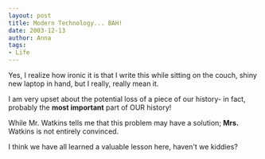 ```yaml
---
layout: post
title: Modern Technology... BAH!
date: 2003-12-13
author: Anna
tags:
- Life
---
```


Yes, I realize how ironic it is that I write this while sitting on
the couch, shiny new laptop in hand, but I really, really mean it.

I am very upset about the potential loss of a piece of our history-
in fact, probably the **most important** part of OUR history!

While Mr. Watkins tells me that this problem may have a solution;
**Mrs.** Watkins is not entirely convinced.

I think we have all learned a valuable lesson here, haven't we
kiddies?